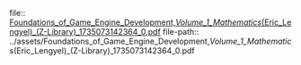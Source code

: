 file:: [Foundations_of_Game_Engine_Development,_Volume_1_Mathematics_(Eric_Lengyel)_(Z-Library)_1735073142364_0.pdf](../assets/Foundations_of_Game_Engine_Development,_Volume_1_Mathematics_(Eric_Lengyel)_(Z-Library)_1735073142364_0.pdf)
file-path:: ../assets/Foundations_of_Game_Engine_Development,_Volume_1_Mathematics_(Eric_Lengyel)_(Z-Library)_1735073142364_0.pdf
